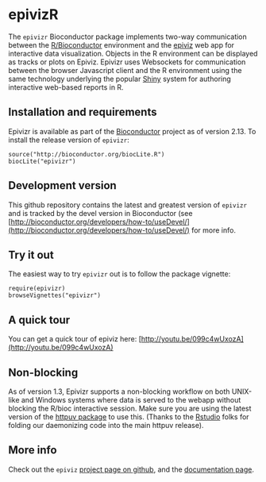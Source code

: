epivizR
========

The `epivizr` Bioconductor package implements two-way communication between the [R/Bioconductor](http://bioconductor.org) environment and the [epiviz](http://epiviz.cbcb.umd.edu) web app for interactive data visualization. Objects in the R environment can be displayed as tracks or plots on Epiviz. Epivizr uses Websockets for communication between the browser Javascript client and the R environment using the same technology underlying the popular [Shiny](http://www.rstudio.com/shiny) system for authoring interactive web-based reports in R.

## Installation and requirements
Epivizr is available as part of the [Bioconductor](http://bioconductor.org) project as of version 2.13. To install the release version of `epivizr`:

```{r}
source("http://bioconductor.org/biocLite.R")
biocLite("epivizr")
```

## Development version

This github repository contains the latest and greatest version of `epivizr` and is tracked by the devel version in Bioconductor (see
[http://bioconductor.org/developers/how-to/useDevel/](http://bioconductor.org/developers/how-to/useDevel/) for more info. 

## Try it out

The easiest way to try `epivizr` out is to follow the package vignette:

```{r}
require(epivizr)
browseVignettes("epivizr")
```

## A quick tour

You can get a quick tour of epiviz here: [http://youtu.be/099c4wUxozA](http://youtu.be/099c4wUxozA)

## Non-blocking

As of version 1.3, Epivizr supports a non-blocking workflow on both UNIX-like and Windows systems where data is served to the webapp without blocking
the R/bioc interactive session. Make sure you are using the latest version of the [httpuv package](http://cran.r-project.org/web/packages/httpuv/index.html) to use this. (Thanks to the
[Rstudio](http://rstudio.org) folks for folding our daemonizing code into the main httpuv release).

## More info

Check out the `epiviz` [project page on github](http:://github.com/epiviz), and the
[documentation page](http://epiviz.github.io).


